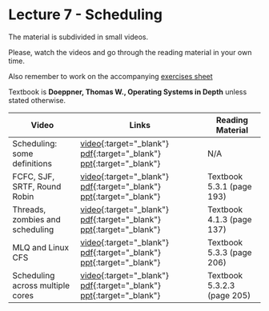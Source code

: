 # Lecture 7 - Scheduling

The material is subdivided in small videos.

Please, watch the videos and go through the reading material in your own time.

Also remember to work on the accompanying [exercises sheet](../exercises/EXERCISES7.html)

Textbook is **Doeppner, Thomas W., Operating Systems in Depth** unless stated otherwise.

| Video                   | Links                     |        Reading Material                                                                                                                                                                                      |
|-------------------------|---------------------------|----------------------------------------------------------------------------------------------------------------------------------------------------------------------------------------------|
| Scheduling: some definitions | [video](){:target="_blank"}  [pdf](){:target="_blank"}  [ppt](){:target="_blank"}  | N/A |
| FCFC, SJF, SRTF, Round Robin | [video](){:target="_blank"}  [pdf](){:target="_blank"}  [ppt](){:target="_blank"}  | Textbook 5.3.1 (page 193) |
| Threads, zombies and scheduling | [video](){:target="_blank"}  [pdf](){:target="_blank"}  [ppt](){:target="_blank"}  | Textbook 4.1.3 (page 137) |
| MLQ and Linux CFS | [video](){:target="_blank"}  [pdf](){:target="_blank"}  [ppt](){:target="_blank"}  | Textbook 5.3.3 (page 206) |
| Scheduling across multiple cores | [video](){:target="_blank"}  [pdf](){:target="_blank"}  [ppt](){:target="_blank"}  | Textbook 5.3.2.3 (page 205) |

